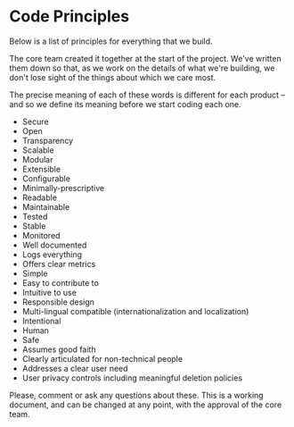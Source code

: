 # Code Principles
Below is a list of principles for everything that we build.

The core team created it together at the start of the project. We've written them down so that, as we work on the details of what we're building, we don't lose sight of the things about which we care most. 

The precise meaning of each of these words is different for each product – and so we define its meaning before we start coding each one.

* Secure
* Open
* Transparency
* Scalable
* Modular
* Extensible
* Configurable
* Minimally-prescriptive
* Readable
* Maintainable
* Tested
* Stable
* Monitored
* Well documented
* Logs everything
* Offers clear metrics
* Simple
* Easy to contribute to
* Intuitive to use
* Responsible design
* Multi-lingual compatible (internationalization and localization)
* Intentional
* Human
* Safe
* Assumes good faith
* Clearly articulated for non-technical people
* Addresses a clear user need
* User privacy controls including meaningful deletion policies

Please, comment or ask any questions about these. This is a working document, and can be changed at any point, with the approval of the core team.
